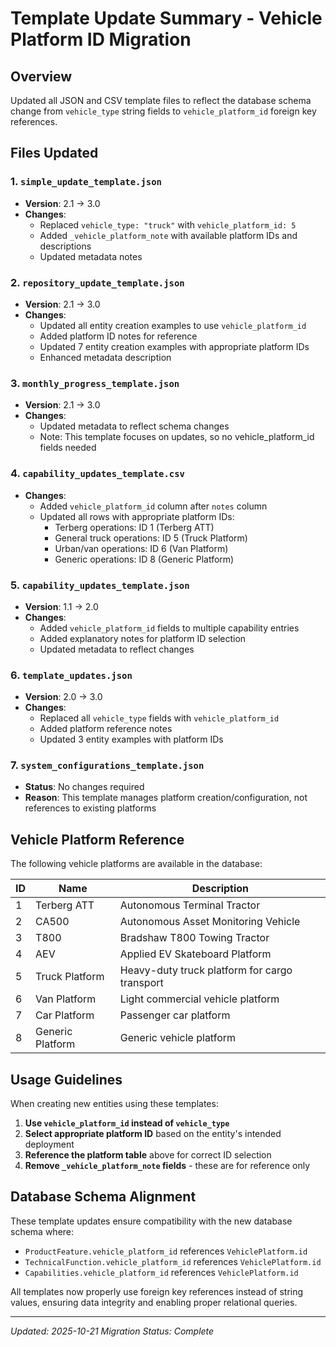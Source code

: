 # Template Update Summary - Vehicle Platform ID Migration

## Overview
Updated all JSON and CSV template files to reflect the database schema change from `vehicle_type` string fields to `vehicle_platform_id` foreign key references.

## Files Updated

### 1. `simple_update_template.json`
- **Version**: 2.1 → 3.0
- **Changes**: 
  - Replaced `vehicle_type: "truck"` with `vehicle_platform_id: 5`
  - Added `_vehicle_platform_note` with available platform IDs and descriptions
  - Updated metadata notes

### 2. `repository_update_template.json`
- **Version**: 2.1 → 3.0
- **Changes**:
  - Updated all entity creation examples to use `vehicle_platform_id`
  - Added platform ID notes for reference
  - Updated 7 entity creation examples with appropriate platform IDs
  - Enhanced metadata description

### 3. `monthly_progress_template.json`
- **Version**: 2.1 → 3.0
- **Changes**:
  - Updated metadata to reflect schema changes
  - Note: This template focuses on updates, so no vehicle_platform_id fields needed

### 4. `capability_updates_template.csv`
- **Changes**:
  - Added `vehicle_platform_id` column after `notes` column
  - Updated all rows with appropriate platform IDs:
    - Terberg operations: ID 1 (Terberg ATT)
    - General truck operations: ID 5 (Truck Platform)
    - Urban/van operations: ID 6 (Van Platform)
    - Generic operations: ID 8 (Generic Platform)

### 5. `capability_updates_template.json`
- **Version**: 1.1 → 2.0
- **Changes**:
  - Added `vehicle_platform_id` fields to multiple capability entries
  - Added explanatory notes for platform ID selection
  - Updated metadata to reflect changes

### 6. `template_updates.json`
- **Version**: 2.0 → 3.0
- **Changes**:
  - Replaced all `vehicle_type` fields with `vehicle_platform_id`
  - Added platform reference notes
  - Updated 3 entity examples with platform IDs

### 7. `system_configurations_template.json`
- **Status**: No changes required
- **Reason**: This template manages platform creation/configuration, not references to existing platforms

## Vehicle Platform Reference

The following vehicle platforms are available in the database:

| ID | Name | Description |
|----|------|-------------|
| 1 | Terberg ATT | Autonomous Terminal Tractor |
| 2 | CA500 | Autonomous Asset Monitoring Vehicle |
| 3 | T800 | Bradshaw T800 Towing Tractor |
| 4 | AEV | Applied EV Skateboard Platform |
| 5 | Truck Platform | Heavy-duty truck platform for cargo transport |
| 6 | Van Platform | Light commercial vehicle platform |
| 7 | Car Platform | Passenger car platform |
| 8 | Generic Platform | Generic vehicle platform |

## Usage Guidelines

When creating new entities using these templates:

1. **Use `vehicle_platform_id` instead of `vehicle_type`**
2. **Select appropriate platform ID** based on the entity's intended deployment
3. **Reference the platform table** above for correct ID selection
4. **Remove `_vehicle_platform_note` fields** - these are for reference only

## Database Schema Alignment

These template updates ensure compatibility with the new database schema where:
- `ProductFeature.vehicle_platform_id` references `VehiclePlatform.id`
- `TechnicalFunction.vehicle_platform_id` references `VehiclePlatform.id`
- `Capabilities.vehicle_platform_id` references `VehiclePlatform.id`

All templates now properly use foreign key references instead of string values, ensuring data integrity and enabling proper relational queries.

---
*Updated: 2025-10-21*
*Migration Status: Complete*